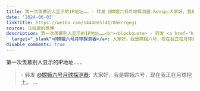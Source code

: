 ```yaml
---
title: 第一次羡慕别人显示的IP地址…… - 转发 @嫦娥六号月球探测器:&ensp;大家好，我是嫦娥六号，现在我正在月球挖土。
date: '2024-06-03'
linkTitle: https://weibo.com/1444865141/Ohkrrgegi
source: 马伯庸的微博
description: 第一次羡慕别人显示的IP地址……<br><blockquote> - 转发 <a href="https://weibo.com/7924225687"
  target="_blank">@嫦娥六号月球探测器</a>: 大家好，我是嫦娥六号，现在我正在月球挖土。 ...
disable_comments: true
---
```

第一次羡慕别人显示的IP地址……<br><blockquote> - 转发 <a href="https://weibo.com/7924225687" target="_blank">@嫦娥六号月球探测器</a>: 大家好，我是嫦娥六号，现在我正在月球挖土。 ...